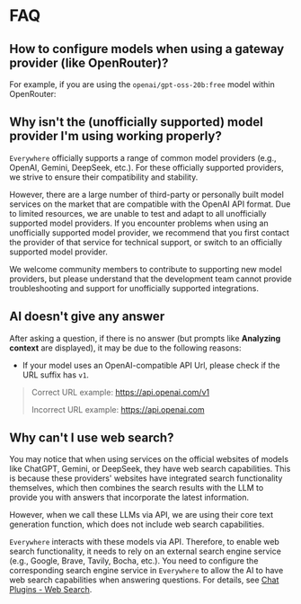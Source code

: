 <script lang="ts" setup>
  import HorizontalCenterImg from "/.vitepress/components/Common/HorizontalCenterImg.vue";
</script>

# FAQ

## How to configure models when using a gateway provider (like OpenRouter)?

For example, if you are using the `openai/gpt-oss-20b:free` model within OpenRouter:

<HorizontalCenterImg
    src="/faq/openrouter-model-config.webp"
    alt="Gateway service configuration"
    width="550px"
  />

## Why isn't the (unofficially supported) model provider I'm using working properly?

`Everywhere` officially supports a range of common model providers (e.g., OpenAI, Gemini, DeepSeek, etc.). For these officially supported providers, we strive to ensure their compatibility and stability.

However, there are a large number of third-party or personally built model services on the market that are compatible with the OpenAI API format. Due to limited resources, we are unable to test and adapt to all unofficially supported model providers. If you encounter problems when using an unofficially supported model provider, we recommend that you first contact the provider of that service for technical support, or switch to an officially supported model provider.

We welcome community members to contribute to supporting new model providers, but please understand that the development team cannot provide troubleshooting and support for unofficially supported integrations.

## AI doesn't give any answer

After asking a question, if there is no answer (but prompts like **Analyzing context** are displayed), it may be due to the following reasons:
- If your model uses an OpenAI-compatible API Url, please check if the URL suffix has `v1`.
> Correct URL example: https://api.openai.com/v1
> 
> Incorrect URL example: https://api.openai.com

## Why can't I use web search?

You may notice that when using services on the official websites of models like ChatGPT, Gemini, or DeepSeek, they have web search capabilities. This is because these providers' websites have integrated search functionality themselves, which then combines the search results with the LLM to provide you with answers that incorporate the latest information.

However, when we call these LLMs via API, we are using their core text generation function, which does not include web search capabilities.

`Everywhere` interacts with these models via API. Therefore, to enable web search functionality, it needs to rely on an external search engine service (e.g., Google, Brave, Tavily, Bocha, etc.). You need to configure the corresponding search engine service in `Everywhere` to allow the AI to have web search capabilities when answering questions. For details, see [Chat Plugins - Web Search](/en-US/plugins/web-search).